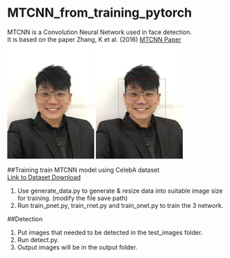 # MTCNN_from_training_pytorch
MTCNN is a Convolution Neural Network used in face detection.\
It is based on the paper Zhang, K et al. (2016) [MTCNN Paper](https://arxiv.org/abs/1604.02878)\
![alt text](test_images\test_img.jpeg) ![alt text](output\test_img.jpeg)

##Training
train MTCNN model using CelebA dataset\
[Link to Dataset Download](http://mmlab.ie.cuhk.edu.hk/projects/CelebA.html)
1. Use generate_data.py to generate & resize data into suitable image size for training. (modify the file save path)
2. Run train_pnet.py, train_rnet.py and train_onet.py to train the 3 network.


##Detection
1. Put images that needed to be detected in the test_images folder.
2. Run detect.py.
3. Output images will be in the output folder.


